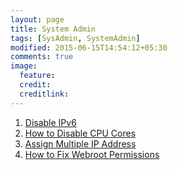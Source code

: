 ```yaml
---
layout: page
title: System Admin
tags: [SysAdmin, SystemAdmin]
modified: 2015-06-15T14:54:12+05:30
comments: true
image:
  feature:
  credit:
  creditlink:
---
```


1. <a href="/sysadmin/disable-ipv6/"> Disable IPv6 </a>
1. <a href="/sysadmin/how-to-disable-cpu-cores/"> How to Disable CPU Cores </a>
1. <a href="/sysadmin/assign-multiple-ip-address/"> Assign Multiple IP Address </a>
1. <a href="/sysadmin/how-to-fix-webroot-permissions/"> How to Fix Webroot Permissions </a>
